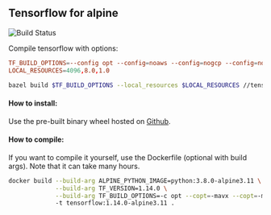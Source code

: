 ## Tensorflow for alpine

![Build Status](https://github.com/AfsmNGhr/alpine-tensorflow/workflows/.github/workflows/main.yml/badge.svg)

Compile tensorflow with options:

```conf
TF_BUILD_OPTIONS=--config opt --config=noaws --config=nogcp --config=nohdfs --config=nonccl
LOCAL_RESOURCES=4096,8.0,1.0
```

```sh
bazel build $TF_BUILD_OPTIONS --local_resources $LOCAL_RESOURCES //tensorflow/tools/pip_package:build_pip_package
```

#### How to install:

Use the pre-built binary wheel hosted on [Github](https://github.com/AfsmNGhr/alpine-tensorflow/releases).

#### How to compile:

If you want to compile it yourself, use the Dockerfile (optional with build args). Note that it can take many hours.

```sh
docker build --build-arg ALPINE_PYTHON_IMAGE=python:3.8.0-alpine3.11 \
             --build-arg TF_VERSION=1.14.0 \
             --build-arg TF_BUILD_OPTIONS=-c opt --copt=-mavx --copt=-mavx2 --copt=-mfma --copt=-mfpmath=both --copt=-msse4.2
             -t tensorflow:1.14.0-alpine3.11 .
```
